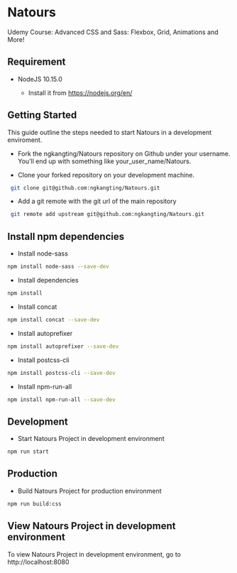 # Natours

Udemy Course: Advanced CSS and Sass: Flexbox, Grid, Animations and More!

## Requirement

- NodeJS 10.15.0

  - Install it from https://nodejs.org/en/

## Getting Started

This guide outline the steps needed to start Natours in a development enviroment.

- Fork the ngkangting/Natours repository on Github under your username. You’ll end up with something like your_user_name/Natours.

- Clone your forked repository on your development machine.

```sh
 git clone git@github.com:ngkangting/Natours.git
```

- Add a git remote with the git url of the main repository

```sh
 git remote add upstream git@github.com:ngkangting/Natours.git
```

## Install npm dependencies

- Install node-sass

```sh
npm install node-sass --save-dev
```

- Install dependencies

```sh
npm install
```

- Install concat

```sh
npm install concat --save-dev
```

- Install autoprefixer

```sh
npm install autoprefixer --save-dev
```

- Install postcss-cli

```sh
npm install postcss-cli --save-dev
```

- Install npm-run-all

```sh
npm install npm-run-all --save-dev
```

## Development

- Start Natours Project in development environment

```sh
npm run start
```

## Production

- Build Natours Project for production environment

```sh
npm run build:css
```

## View Natours Project in development environment

To view Natours Project in development environment, go to http://localhost:8080
